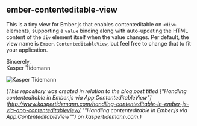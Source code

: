 ## ember-contenteditable-view

This is a tiny view for Ember.js that enables contenteditable on `<div>` elements, supporting a `value` binding along with auto-updating the HTML content of the `div` element itself when the value changes. Per default, the view name is `Ember.ContenteditableView`, but feel free to change that to fit your application.

Sincerely,  
Kasper Tidemann

![Kasper Tidemann](http://www.tidemannogco.dk/meemo/KasperTidemann-Signature.jpg)

*(This repository was created in relation to the blog post titled ["Handling contenteditable in Ember.js via App.ContenteditableView"](http://www.kaspertidemann.com/handling-contenteditable-in-ember-js-via-app-contenteditableview/ ""Handling contenteditable in Ember.js via App.ContenteditableView"") on kaspertidemann.com.)*